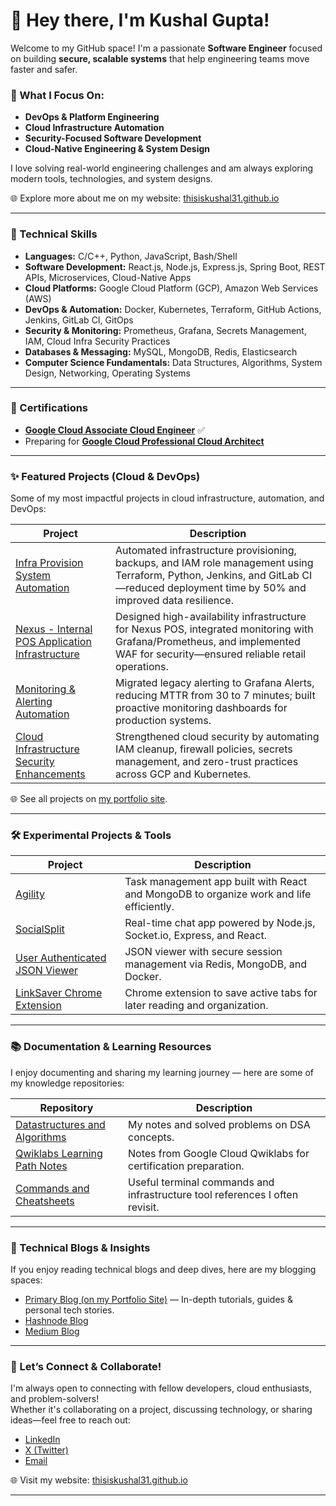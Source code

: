 <!--
README crafted to showcase my software engineering journey with a focus on Cloud Infrastructure, DevOps, Security, and Platform Engineering.
I regularly update this profile as I explore emerging technologies and trends.
-->

# 👋 Hey there, I'm Kushal Gupta!

Welcome to my GitHub space! I'm a passionate **Software Engineer** focused on building **secure, scalable systems** that help engineering teams move faster and safer.

### 🚀 What I Focus On:
- **DevOps & Platform Engineering**
- **Cloud Infrastructure Automation**
- **Security-Focused Software Development**
- **Cloud-Native Engineering & System Design**

I love solving real-world engineering challenges and am always exploring modern tools, technologies, and system designs.  

🌐 Explore more about me on my website: [thisiskushal31.github.io](https://thisiskushal31.github.io/#/)

---

### 🚀 Technical Skills

<!--
💡 Note for Visitors:
This tech stack reflects my current core skills and focus areas.

🎯 **Currently Exploring:**  
- Service Mesh & API Gateways (Istio, Envoy)  
- Cloud-Native Security (Vault, OPA, Cloud Security Posture Tools)  
- Serverless & Event-Driven Architectures (Cloud Run, AWS Lambda)  
- Infrastructure Testing & Policy as Code (Checkov, Terratest)  
- Advanced Observability & Tracing (OpenTelemetry, Jaeger)

-->

- **Languages:**  C/C++, Python, JavaScript, Bash/Shell
- **Software Development:**  React.js, Node.js, Express.js, Spring Boot, REST APIs, Microservices, Cloud-Native Apps
- **Cloud Platforms:**  Google Cloud Platform (GCP), Amazon Web Services (AWS)
- **DevOps & Automation:**  Docker, Kubernetes, Terraform, GitHub Actions, Jenkins, GitLab CI, GitOps
- **Security & Monitoring:**  Prometheus, Grafana, Secrets Management, IAM, Cloud Infra Security Practices
- **Databases & Messaging:**  MySQL, MongoDB, Redis, Elasticsearch
- **Computer Science Fundamentals:**  Data Structures, Algorithms, System Design, Networking, Operating Systems

<!--
This section evolves as I continue learning and growing in the software engineering space.
-->

---

### 📃 Certifications

- [**Google Cloud Associate Cloud Engineer**](https://www.credly.com/badges/7af9ebab-6364-42a3-b1b8-200fb56b101a/public_url) ✅  
- Preparing for [**Google Cloud Professional Cloud Architect**](https://cloud.google.com/certification/cloud-architect)

---

### ✨ Featured Projects (Cloud & DevOps)

Some of my most impactful projects in cloud infrastructure, automation, and DevOps:

| Project | Description |
|---------|-------------|
| [Infra Provision System Automation](https://thisiskushal31.github.io/#/projects#featured-projects) | Automated infrastructure provisioning, backups, and IAM role management using Terraform, Python, Jenkins, and GitLab CI—reduced deployment time by 50% and improved data resilience. |
| [Nexus - Internal POS Application Infrastructure](https://thisiskushal31.github.io/#/projects#featured-projects) | Designed high-availability infrastructure for Nexus POS, integrated monitoring with Grafana/Prometheus, and implemented WAF for security—ensured reliable retail operations. |
| [Monitoring & Alerting Automation](https://thisiskushal31.github.io/#/projects#featured-projects) | Migrated legacy alerting to Grafana Alerts, reducing MTTR from 30 to 7 minutes; built proactive monitoring dashboards for production systems. |
| [Cloud Infrastructure Security Enhancements](https://thisiskushal31.github.io/#/projects#featured-projects) | Strengthened cloud security by automating IAM cleanup, firewall policies, secrets management, and zero-trust practices across GCP and Kubernetes. |

🌐 See all projects on [my portfolio site](https://thisiskushal31.github.io/#/projects#featured-projects).

---

### 🛠️ Experimental Projects & Tools

| Project | Description |
|---------|-------------|
| [Agility](https://github.com/thisiskushal31/Agility) | Task management app built with React and MongoDB to organize work and life efficiently. |
| [SocialSplit](https://github.com/thisiskushal31/SocialSplit) | Real-time chat app powered by Node.js, Socket.io, Express, and React. |
| [User Authenticated JSON Viewer](https://github.com/thisiskushal31/User-Authenticated-JSON-Viewer) | JSON viewer with secure session management via Redis, MongoDB, and Docker. |
| [LinkSaver Chrome Extension](https://github.com/thisiskushal31/link-saver-extension) | Chrome extension to save active tabs for later reading and organization. |

---

### 📚 Documentation & Learning Resources

I enjoy documenting and sharing my learning journey — here are some of my knowledge repositories:

| Repository | Description |
|------------|-------------|
| [Datastructures and Algorithms](https://github.com/thisiskushal31/Datastructures-and-Algorithms) | My notes and solved problems on DSA concepts. |
| [Qwiklabs Learning Path Notes](https://github.com/thisiskushal31/Qwiklabs-Learning-Path-Notes) | Notes from Google Cloud Qwiklabs for certification preparation. |
| [Commands and Cheatsheets](https://github.com/thisiskushal31/Commands-and-Cheatsheets) | Useful terminal commands and infrastructure tool references I often revisit. |

---

### 📝 Technical Blogs & Insights

If you enjoy reading technical blogs and deep dives, here are my blogging spaces:

- [Primary Blog (on my Portfolio Site)](https://thisiskushal31.github.io/blog) — In-depth tutorials, guides & personal tech stories.
- [Hashnode Blog](https://thisiskushal.hashnode.dev/)
- [Medium Blog](https://thisiskushalgupta.medium.com/)

---

### 🤝 Let’s Connect & Collaborate!

I'm always open to connecting with fellow developers, cloud enthusiasts, and problem-solvers!  
Whether it's collaborating on a project, discussing technology, or sharing ideas—feel free to reach out:

- [LinkedIn](https://www.linkedin.com/in/thisiskushalgupta/)
- [X (Twitter)](https://x.com/thisis_kushal)
- [Email](mailto:guptakushal070@gmail.com)

🌐 Visit my website: [thisiskushal31.github.io](https://thisiskushal31.github.io/#/)

---

<!--
🚀 Future Plans:
- Contribute to open-source projects (in-progress goal)
- Share upcoming portfolio projects here
- Update progress on certifications and deeper tech explorations
-->